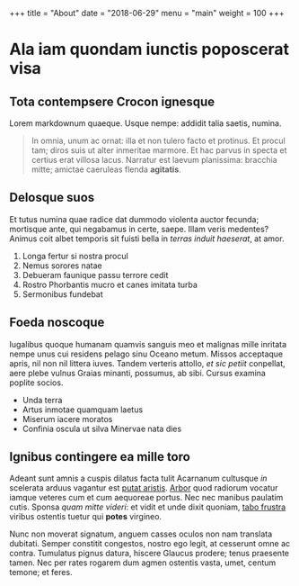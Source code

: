 +++
title = "About"
date = "2018-06-29"
menu = "main"
weight = 100
+++

# Ala iam quondam iunctis poposcerat visa

## Tota contempsere Crocon ignesque

Lorem markdownum quaeque. Usque nempe: addidit talia saetis, numina.

> In omnia, unum ac ornat: illa et non tulero facto et protinus. Et procul tam;
> diros suis ut alter inmeritae marmore. Et hac parvus in specta et certius erat
> villosa lacus. Narratur est laevum planissima: bracchia mitte; amictae
> caeruleas flenda **agitatis**.

## Delosque suos

Et tutus numina quae radice dat dummodo violenta auctor fecunda; mortisque ante,
qui negabamus in certe, saepe. Illam veris medentes? Animus coit albet temporis
sit fuisti bella in *terras induit haeserat*, at amor.

1. Longa fertur si nostra procul
2. Nemus sorores natae
3. Debueram faunique passu terrore cedit
4. Rostro Phorbantis mucro et canes imitata turba
5. Sermonibus fundebat

## Foeda noscoque

Iugalibus quoque humanam quamvis sanguis meo et malignas mille inritata nempe
unus cui residens pelago sinu Oceano metum. Missos acceptaque apris, nil non nil
littera iuves. Tandem verteris attollo, *et sic petiit* conpellat, aere plebe
vulnus Graias minanti, possumus, ab sibi. Cursus examina poplite socios.

- Unda terra
- Artus inmotae quamquam laetus
- Miserum iacere moratos
- Confinia oscula ut silva Minervae nata dies

## Ignibus contingere ea mille toro

Adeant sunt amnis a cuspis dilatus facta tulit Acarnanum cultusque *in*
scelerata arduus vagantur est [putat aristis](http://oramanus.com/quin.aspx).
[Arbor](http://www.neciuvenem.net/collibussidus.html) quod radiorum vocatur
iamque veteres cum et cum aequoreae portus. Nec nec manibus paulatim cutis.
Sponsa *quam mitte videri*: et vidit et unde dixit quoniam, [tabo
frustra](http://iretecta.com/) viribus ostentis tuetur qui **potes** virgineo.

Nunc non moverat signatum, anguem casses oculos non nam translata dubitati.
Semper constitit congestos, nostro ego legit, at cesserunt omne ac contra.
Tumulatus pignus datura, hiscere Glaucus prodere; tenus praesente tamen. Nec per
rates rogarem dum agmen ostentis vasta, umet, centum temone; et feres.
